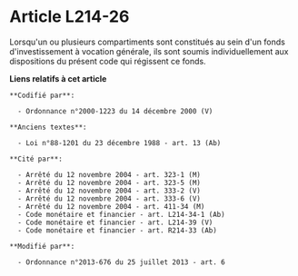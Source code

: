 # Article L214-26

Lorsqu'un ou plusieurs compartiments sont constitués au sein d'un fonds d'investissement à vocation générale, ils sont soumis
individuellement aux dispositions du présent code qui régissent ce fonds.

**Liens relatifs à cet article**

	**Codifié par**:

	  - Ordonnance n°2000-1223 du 14 décembre 2000 (V)

	**Anciens textes**:

	  - Loi n°88-1201 du 23 décembre 1988 - art. 13 (Ab)

	**Cité par**:

	  - Arrêté du 12 novembre 2004 - art. 323-1 (M)
	  - Arrêté du 12 novembre 2004 - art. 323-5 (M)
	  - Arrêté du 12 novembre 2004 - art. 333-2 (V)
	  - Arrêté du 12 novembre 2004 - art. 333-6 (V)
	  - Arrêté du 12 novembre 2004 - art. 411-34 (M)
	  - Code monétaire et financier - art. L214-34-1 (Ab)
	  - Code monétaire et financier - art. L214-39 (V)
	  - Code monétaire et financier - art. R214-33 (Ab)

	**Modifié par**:

	  - Ordonnance n°2013-676 du 25 juillet 2013 - art. 6
